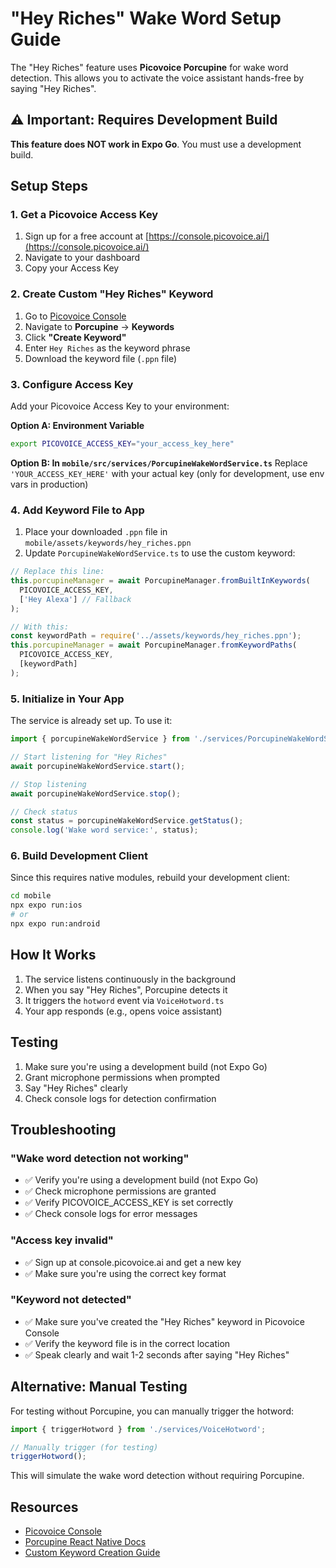 # "Hey Riches" Wake Word Setup Guide

The "Hey Riches" feature uses **Picovoice Porcupine** for wake word detection. This allows you to activate the voice assistant hands-free by saying "Hey Riches".

## ⚠️ Important: Requires Development Build

**This feature does NOT work in Expo Go**. You must use a development build.

## Setup Steps

### 1. Get a Picovoice Access Key

1. Sign up for a free account at [https://console.picovoice.ai/](https://console.picovoice.ai/)
2. Navigate to your dashboard
3. Copy your Access Key

### 2. Create Custom "Hey Riches" Keyword

1. Go to [Picovoice Console](https://console.picovoice.ai/)
2. Navigate to **Porcupine** → **Keywords**
3. Click **"Create Keyword"**
4. Enter `Hey Riches` as the keyword phrase
5. Download the keyword file (`.ppn` file)

### 3. Configure Access Key

Add your Picovoice Access Key to your environment:

**Option A: Environment Variable**
```bash
export PICOVOICE_ACCESS_KEY="your_access_key_here"
```

**Option B: In `mobile/src/services/PorcupineWakeWordService.ts`**
Replace `'YOUR_ACCESS_KEY_HERE'` with your actual key (only for development, use env vars in production)

### 4. Add Keyword File to App

1. Place your downloaded `.ppn` file in `mobile/assets/keywords/hey_riches.ppn`
2. Update `PorcupineWakeWordService.ts` to use the custom keyword:

```typescript
// Replace this line:
this.porcupineManager = await PorcupineManager.fromBuiltInKeywords(
  PICOVOICE_ACCESS_KEY,
  ['Hey Alexa'] // Fallback
);

// With this:
const keywordPath = require('../assets/keywords/hey_riches.ppn');
this.porcupineManager = await PorcupineManager.fromKeywordPaths(
  PICOVOICE_ACCESS_KEY,
  [keywordPath]
);
```

### 5. Initialize in Your App

The service is already set up. To use it:

```typescript
import { porcupineWakeWordService } from './services/PorcupineWakeWordService';

// Start listening for "Hey Riches"
await porcupineWakeWordService.start();

// Stop listening
await porcupineWakeWordService.stop();

// Check status
const status = porcupineWakeWordService.getStatus();
console.log('Wake word service:', status);
```

### 6. Build Development Client

Since this requires native modules, rebuild your development client:

```bash
cd mobile
npx expo run:ios
# or
npx expo run:android
```

## How It Works

1. The service listens continuously in the background
2. When you say "Hey Riches", Porcupine detects it
3. It triggers the `hotword` event via `VoiceHotword.ts`
4. Your app responds (e.g., opens voice assistant)

## Testing

1. Make sure you're using a development build (not Expo Go)
2. Grant microphone permissions when prompted
3. Say "Hey Riches" clearly
4. Check console logs for detection confirmation

## Troubleshooting

### "Wake word detection not working"
- ✅ Verify you're using a development build (not Expo Go)
- ✅ Check microphone permissions are granted
- ✅ Verify PICOVOICE_ACCESS_KEY is set correctly
- ✅ Check console logs for error messages

### "Access key invalid"
- ✅ Sign up at console.picovoice.ai and get a new key
- ✅ Make sure you're using the correct key format

### "Keyword not detected"
- ✅ Make sure you've created the "Hey Riches" keyword in Picovoice Console
- ✅ Verify the keyword file is in the correct location
- ✅ Speak clearly and wait 1-2 seconds after saying "Hey Riches"

## Alternative: Manual Testing

For testing without Porcupine, you can manually trigger the hotword:

```typescript
import { triggerHotword } from './services/VoiceHotword';

// Manually trigger (for testing)
triggerHotword();
```

This will simulate the wake word detection without requiring Porcupine.

## Resources

- [Picovoice Console](https://console.picovoice.ai/)
- [Porcupine React Native Docs](https://github.com/Picovoice/porcupine-react-native)
- [Custom Keyword Creation Guide](https://picovoice.ai/docs/porcupine/)

